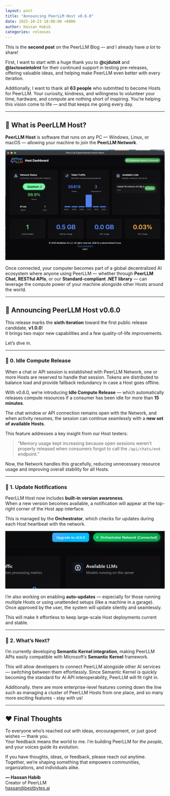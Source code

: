 ```yaml
---
layout: post
title: "Announcing PeerLLM Host v0.6.0"
date: 2025-10-23 18:00:00 +0000
author: Hassan Habib
categories: releases
---
```


This is the **second post** on the PeerLLM Blog — and I already have *a lot* to share!  

First, I want to start with a huge thank you to **@cjdutoit** and **@lactoseintolrnt** for their continued support in testing pre-releases, offering valuable ideas, and helping make PeerLLM even better with every iteration.  

Additionally, I want to thank all **63 people** who submitted to become Hosts for PeerLLM. Your curiosity, kindness, and willingness to volunteer your time, hardware, and compute are nothing short of inspiring. You’re helping this vision come to life — and that keeps me going every day.  

---

## 🚀 What is PeerLLM Host?

**PeerLLM Host** is software that runs on any PC — Windows, Linux, or macOS — allowing your machine to join the **PeerLLM Network**.  

![PeerLLM Host v0.6.0 on Mac](/assets/images/PeerLLM-v0.6.0-MacOSX.png)

Once connected, your computer becomes part of a global decentralized AI ecosystem where anyone using PeerLLM — whether through **PeerLLM Chat**, **RESTful APIs**, or our **Standard-compliant .NET library** — can leverage the compute power of your machine alongside other Hosts around the world.  

---

## 🎉 Announcing PeerLLM Host v0.6.0

This release marks the **sixth iteration** toward the first public release candidate, **v1.0.0**!  
It brings two major new capabilities and a few quality-of-life improvements.  

Let’s dive in.

---

### 🧠 0. Idle Compute Release

When a chat or API session is established with PeerLLM Network, one or more Hosts are reserved to handle that session. Tokens are distributed to balance load and provide fallback redundancy in case a Host goes offline.

With v0.6.0, we’re introducing **Idle Compute Release** — which automatically releases compute resources if a consumer has been idle for more than **15 minutes**.  

The chat window or API connection remains open with the Network, and when activity resumes, the session can continue seamlessly with a **new set of available Hosts**.  

This feature addresses a key insight from our Host testers:  
> “Memory usage kept increasing because open sessions weren’t properly released when consumers forgot to call the `/api/chats/end` endpoint.”

Now, the Network handles this gracefully, reducing unnecessary resource usage and improving overall stability for all Hosts.  

---

### 🔔 1. Update Notifications

PeerLLM Host now includes **built-in version awareness**.  
When a new version becomes available, a notification will appear at the top-right corner of the Host app interface.  

This is managed by the **Orchestrator**, which checks for updates during each Host heartbeat with the network.  

![PeerLLM on Windows Update](/assets/images/InstallUpdatePeerLLM0.6.0.gif)

I’m also working on enabling **auto-updates** — especially for those running multiple Hosts or using unattended setups (like a machine in a garage). Once approved by the user, the system will update silently and seamlessly.  

This will make it effortless to keep large-scale Host deployments current and stable.

---

### 🧩 2. What’s Next?

I’m currently developing **Semantic Kernel integration**, making PeerLLM APIs easily compatible with Microsoft’s **Semantic Kernel** framework.  

This will allow developers to connect PeerLLM alongside other AI services — switching between them effortlessly. Since Semantic Kernel is quickly becoming the standard for AI API interoperability, PeerLLM will fit right in.

Additionally. there are more enterprise-level features coming down the line such as managing a cluster of PeerLLM Hosts from one place, and so many more exciting features - stay with us!

---

## ❤️ Final Thoughts

To everyone who’s reached out with ideas, encouragement, or just good wishes — thank you.  
Your feedback means the world to me. I’m building PeerLLM for *the people*, and your voices guide its evolution.  

If you have thoughts, ideas, or feedback, please reach out anytime. Together, we’re shaping something that empowers communities, organizations, and individuals alike.  

**— Hassan Habib**  
Creator of PeerLLM  
hassan@bestbytes.ai
